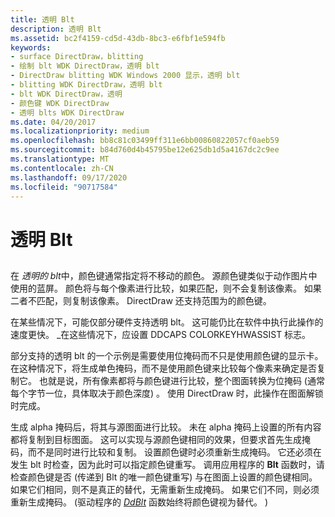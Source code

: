 ```yaml
---
title: 透明 Blt
description: 透明 Blt
ms.assetid: bc2f4159-cd5d-43db-8bc3-e6fbf1e594fb
keywords:
- surface DirectDraw，blitting
- 绘制 blt WDK DirectDraw，透明 blt
- DirectDraw blitting WDK Windows 2000 显示，透明 blt
- blitting WDK DirectDraw，透明 blt
- blt WDK DirectDraw，透明
- 颜色键 WDK DirectDraw
- 透明 blts WDK DirectDraw
ms.date: 04/20/2017
ms.localizationpriority: medium
ms.openlocfilehash: bb8c81c03499ff311e6bb00860822057cf0aeb59
ms.sourcegitcommit: b84d760d4b45795be12e625db1d5a4167dc2c9ee
ms.translationtype: MT
ms.contentlocale: zh-CN
ms.lasthandoff: 09/17/2020
ms.locfileid: "90717584"
---
```

# <a name="transparent-blt"></a>透明 Blt


## <span id="ddk_transparent_blt_gg"></span><span id="DDK_TRANSPARENT_BLT_GG"></span>


在 *透明的 blt*中，颜色键通常指定将不移动的颜色。 源颜色键类似于动作图片中使用的蓝屏。 颜色将与每个像素进行比较，如果匹配，则不会复制该像素。 如果二者不匹配，则复制该像素。 DirectDraw 还支持范围为的颜色键。

在某些情况下，可能仅部分硬件支持透明 blt。 这可能仍比在软件中执行此操作的速度更快。 \_在这些情况下，应设置 DDCAPS COLORKEYHWASSIST 标志。

部分支持的透明 blt 的一个示例是需要使用位掩码而不只是使用颜色键的显示卡。 在这种情况下，将生成单色掩码，而不是使用颜色键来比较每个像素来确定是否复制它。 也就是说，所有像素都将与颜色键进行比较，整个图面转换为位掩码 (通常每个字节一位，具体取决于颜色深度) 。 使用 DirectDraw 时，此操作在图面解锁时完成。

生成 alpha 掩码后，将其与源图面进行比较。 未在 alpha 掩码上设置的所有内容都将复制到目标图面。 这可以实现与源颜色键相同的效果，但要求首先生成掩码，而不是同时进行比较和复制。 设置颜色键时必须重新生成掩码。 它还必须在发生 blt 时检查，因为此时可以指定颜色键重写。 调用应用程序的 **Blt** 函数时，请检查颜色键是否 (传递到 Blt 的唯一颜色键重写) 与在图面上设置的颜色键相同。 如果它们相同，则不是真正的替代，无需重新生成掩码。 如果它们不同，则必须重新生成掩码。  (驱动程序的 [*DdBlt*](/windows/win32/api/ddrawint/nc-ddrawint-pdd_surfcb_blt) 函数始终将颜色键视为替代。 ) 

 

